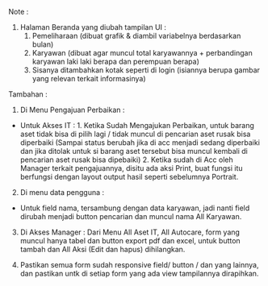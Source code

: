 Note :

1. Halaman Beranda yang diubah tampilan UI :
   1. Pemeliharaan (dibuat grafik & diambil variabelnya berdasarkan bulan)
   2. Karyawan (dibuat agar muncul total karyawannya + perbandingan karyawan laki laki berapa
      dan perempuan berapa)
   3. Sisanya ditambahkan kotak seperti di login (isiannya berupa gambar yang relevan terkait informasinya)


Tambahan :
1. Di Menu Pengajuan Perbaikan :
- Untuk Akses IT : 1. Ketika Sudah Mengajukan Perbaikan, untuk barang aset tidak bisa di pilih lagi / tidak muncul di pencarian aset rusak bisa diperbaiki
                   (Sampai status berubah jika di acc menjadi sedang diperbaiki dan jika ditolak untuk si barang aset tersebut bisa muncul kembali di pencarian aset rusak bisa dipebaiki)
                   2. Ketika sudah di Acc oleh Manager terkait pengajuannya, disitu ada aksi Print, buat fungsi itu berfungsi dengan layout output hasil seperti sebelumnya Portrait.
              
2. Di menu data pengguna :
- Untuk field nama, tersambung dengan data karyawan, jadi nanti field dirubah menjadi button pencarian dan muncul nama All Karyawan.


3. Di Akses Manager :
Dari Menu All Aset IT, All Autocare, form yang muncul hanya tabel dan button export pdf dan excel, untuk button tambah dan All Aksi (Edit dan hapus) dihilangkan.

4. Pastikan semua form sudah responsive field/ button / dan yang lainnya, dan pastikan untk di setiap form yang ada view tampilannya dirapihkan.
